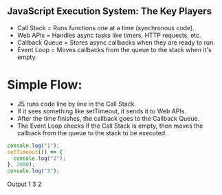 ## JavaScript Execution System: The Key Players
- Call Stack	= Runs functions one at a time (synchronous code).
- Web APIs	= Handles async tasks like timers, HTTP requests, etc.
- Callback Queue =	Stores async callbacks when they are ready to run.
- Event Loop	= Moves callbacks from the queue to the stack when it's empty.

# Simple Flow:
- JS runs code line by line in the Call Stack.
- If it sees something like setTimeout, it sends it to Web APIs.
- After the time finishes, the callback goes to the Callback Queue.
- The Event Loop checks if the Call Stack is empty, then moves the callback from the queue to the stack to be executed.

```javascript
console.log("1");
setTimeout(() => {
  console.log("2");
}, 2000);
console.log("3");
```
Output
1
3
2
